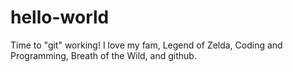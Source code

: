 # hello-world
Time to "git" working!
I love my fam, Legend of Zelda, Coding and Programming, Breath of the Wild, and github.
